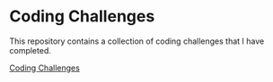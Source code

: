 # Coding Challenges

This repository contains a collection of coding challenges that I have completed.

[Coding Challenges](https://codingchallenges.fyi/challenges/intro)
